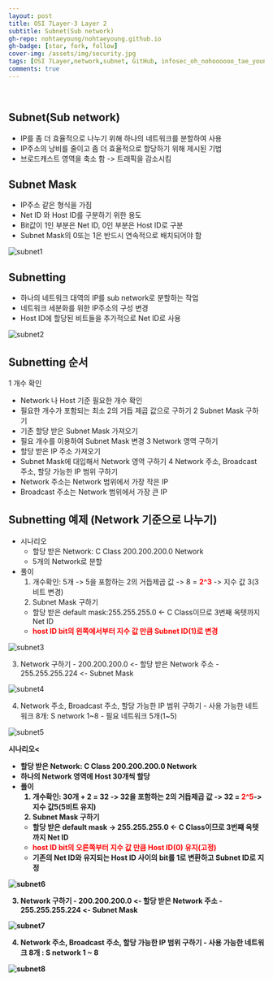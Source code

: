 ```yaml
---
layout: post
title: OSI 7Layer-3 Layer 2
subtitle: Subnet(Sub network)
gh-repo: nohtaeyoung/nohtaeyoung.github.io
gh-badge: [star, fork, follow]
cover-img: /assets/img/security.jpg
tags: [OSI 7Layer,network,subnet, GitHub, infosec_oh_nohoooooo_tae_young, taeyoung noh]
comments: true
---
```



<br>

## Subnet(Sub network)
- IP를 좀 더 효율적으로 나누기 위해 하나의 네트워크를 분할하여 사용
- IP주소의 낭비를 줄이고 좀 더 효율적으로 할당하기 위해 제시된 기법
- 브로드캐스트 영역을 축소 함 -> 트래픽을 감소시킴

## Subnet Mask
- IP주소 같은 형식을 가짐
- Net ID 와 Host ID를 구분하기 위한 용도
- Bit값이 1인 부분은 Net ID, 0인 부분은 Host ID로 구분
- Subnet Mask의 0또는 1은 반드시 연속적으로 배치되어야 함

![subnet1](../assets/img/subnet1.png)

## Subnetting
- 하나의 네트워크 대역의 IP를 sub network로 분할하는 작업
- 네트워크 세분화를 위한 IP주소의 구성 변경
- Host ID에 할당된 비트들을 추가적으로 Net ID로 사용

![subnet2](../assets/img/subnet2.png)

## Subnetting 순서
1 개수 확인
  - Network 나 Host 기준 필요한 개수 확인
  - 필요한 개수가 포함되는 최소 2의 거듭 제곱 값으로 구하기
2 Subnet Mask 구하기
  - 기존 할당 받은 Subnet Mask 가져오기
  - 필요 개수를 이용하여 Subnet Mask 변경
3 Network 영역 구하기
  - 할당 받은 IP 주소 가져오기
  - Subnet Mask에 대입해서 Network 영역 구하기
4 Network 주소, Broadcast 주소, 할당 가능한 IP 범위 구하기
  - Network 주소는 Network 범위에서 가장 작은 IP
  - Broadcast 주소는 Network 범위에서 가장 큰 IP

## Subnetting 예제 (Network 기준으로 나누기)
- 시나리오
  - 할당 받은 Network: C Class 200.200.200.0 Network
  - 5개의 Network로 분할
- 풀이
  1. 개수확인: 5개 -> 5을 포함하는 2의 거듭제곱 값 -> 8 = <b style="color:red">2^3</b> -> 지수 값 3(3 비트 변경)
  2. Subnet Mask 구하기
    - 할당 받은 default mask:255.255.255.0 <- C Class이므로 3번째 옥텟까지 Net ID
    - <b style="color:red">host ID bit의 왼쪽에서부터 지수 값 만큼 Subnet ID(1)로 변경</b>

![subnet3](../assets/img/subnet1.png)

  3. Network 구하기
    - 200.200.200.0 <- 할당 받은 Network 주소
    - 255.255.255.224 <- Subnet Mask

![subnet4](../assets/img/subnet4.png)

  4. Network 주소, Broadcast 주소, 할당 가능한 IP 범위 구하기
    - 사용 가능한 네트워크 8개: S network 1~8
    - 필요 네트워크 5개(1~5)

![subnet5](../assets/img/subnet5.png)

 <b>시나리오<
  - 할당 받은 Network: C Class 200.200.200.0 Network
  - 하나의 Network 영역에 Host 30개씩 할당
- 풀이
  1. 개수확인: 30개 + 2 = 32 -> 32을 포함하는 2의 거듭제곱 값 -> 32 = <b style="color:red">2^5</b>-> 지수 값5(5비트 유지)
  2. Subnet Mask 구하기
    - 할당 받은 default mask -> 255.255.255.0 <- C Class이므로 3번쨰 옥텟까지 Net ID
    - <b style="color:red">host ID bit의 오른쪽부터 지수 값 만큼 Host ID(0) 유지(고정)</b>
    - 기존의 Net ID와 유지되는 Host ID 사이의 bit를 1로 변환하고 Subnet ID로 지정

![subnet6](../assets/img/subnet6.png)

  3. Network 구하기
    - 200.200.200.0 <- 할당 받은 Network 주소
    - 255.255.255.224 <- Subnet Mask

![subnet7](../assets/img/subnet7.png)

  4. Network 주소, Broadcast 주소, 할당 가능한 IP 범위 구하기
    - 사용 가능한 네트워크 8개 : S network 1 ~ 8

![subnet8](../assets/img/subnet8.png)



